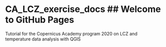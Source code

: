 # CA_LCZ_exercise_docs		 ## Welcome to GitHub Pages
 Tutorial for the Copernicus Academy program 2020 on LCZ and temperature data analysis with QGIS
